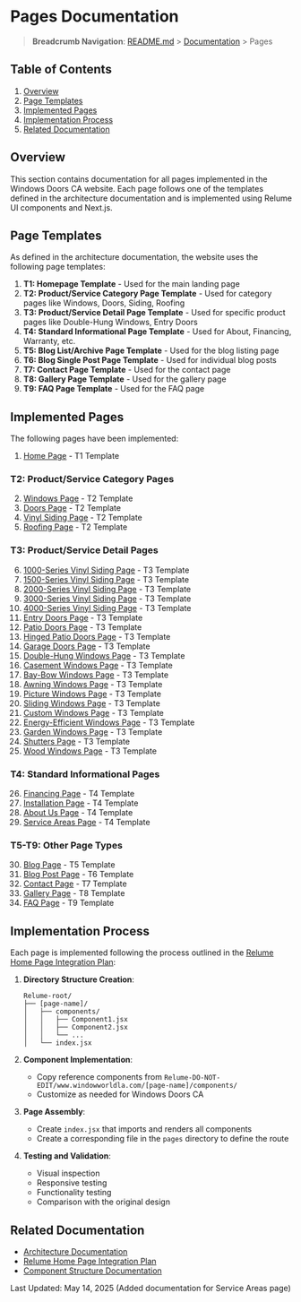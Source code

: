# Pages Documentation

> **Breadcrumb Navigation**: [README.md](../../README.md) > [Documentation](../index.md) > Pages

## Table of Contents

1. [Overview](#overview)
2. [Page Templates](#page-templates)
3. [Implemented Pages](#implemented-pages)
4. [Implementation Process](#implementation-process)
5. [Related Documentation](#related-documentation)

## Overview

This section contains documentation for all pages implemented in the Windows Doors CA website. Each page follows one of the templates defined in the architecture documentation and is implemented using Relume UI components and Next.js.

## Page Templates

As defined in the architecture documentation, the website uses the following page templates:

1. **T1: Homepage Template** - Used for the main landing page
2. **T2: Product/Service Category Page Template** - Used for category pages like Windows, Doors, Siding, Roofing
3. **T3: Product/Service Detail Page Template** - Used for specific product pages like Double-Hung Windows, Entry Doors
4. **T4: Standard Informational Page Template** - Used for About, Financing, Warranty, etc.
5. **T5: Blog List/Archive Page Template** - Used for the blog listing page
6. **T6: Blog Single Post Page Template** - Used for individual blog posts
7. **T7: Contact Page Template** - Used for the contact page
8. **T8: Gallery Page Template** - Used for the gallery page
9. **T9: FAQ Page Template** - Used for the FAQ page

## Implemented Pages

The following pages have been implemented:

1. [Home Page](./home/home-page-documentation.md) - T1 Template

### T2: Product/Service Category Pages
2. [Windows Page](./windows/windows-page-documentation.md) - T2 Template
3. [Doors Page](./doors/doors-page-documentation.md) - T2 Template
4. [Vinyl Siding Page](./vinyl-siding/vinyl-siding-page-documentation.md) - T2 Template
5. [Roofing Page](./roofing/roofing-page-documentation.md) - T2 Template

### T3: Product/Service Detail Pages
6. [1000-Series Vinyl Siding Page](./vinyl-siding/1000-series-page-documentation.md) - T3 Template
7. [1500-Series Vinyl Siding Page](./vinyl-siding/1500-series-page-documentation.md) - T3 Template
8. [2000-Series Vinyl Siding Page](./vinyl-siding/2000-series-page-documentation.md) - T3 Template
9. [3000-Series Vinyl Siding Page](./vinyl-siding/3000-series-page-documentation.md) - T3 Template
10. [4000-Series Vinyl Siding Page](./vinyl-siding/4000-series-page-documentation.md) - T3 Template
11. [Entry Doors Page](./doors/entry-page-documentation.md) - T3 Template
12. [Patio Doors Page](./doors/patio-page-documentation.md) - T3 Template
13. [Hinged Patio Doors Page](./doors/hinged-patio-doors-page-documentation.md) - T3 Template
14. [Garage Doors Page](./doors/garage-page-documentation.md) - T3 Template
15. [Double-Hung Windows Page](./windows/double-hung-page-documentation.md) - T3 Template
16. [Casement Windows Page](./windows/casement-page-documentation.md) - T3 Template
17. [Bay-Bow Windows Page](./windows/bay-bow-page-documentation.md) - T3 Template
18. [Awning Windows Page](./windows/awning-page-documentation.md) - T3 Template
19. [Picture Windows Page](./windows/picture-page-documentation.md) - T3 Template
20. [Sliding Windows Page](./windows/sliding-page-documentation.md) - T3 Template
21. [Custom Windows Page](./windows/custom-page-documentation.md) - T3 Template
22. [Energy-Efficient Windows Page](./windows/energy-efficient-page-documentation.md) - T3 Template
23. [Garden Windows Page](./windows/garden-page-documentation.md) - T3 Template
24. [Shutters Page](./windows/shutters-page-documentation.md) - T3 Template
25. [Wood Windows Page](./windows/wood-windows-page-documentation.md) - T3 Template

### T4: Standard Informational Pages
26. [Financing Page](./financing/financing-page-documentation.md) - T4 Template
27. [Installation Page](./installation/installation-page-documentation.md) - T4 Template
28. [About Us Page](./about-us/about-us-page-documentation.md) - T4 Template
29. [Service Areas Page](./service-areas-page-documentation.md) - T4 Template

### T5-T9: Other Page Types
30. [Blog Page](./blog/blog-page-documentation.md) - T5 Template
31. [Blog Post Page](./blog-post/blog-post-page-documentation.md) - T6 Template
32. [Contact Page](./contact/contact-page-documentation.md) - T7 Template
33. [Gallery Page](./gallery/gallery-page-documentation.md) - T8 Template
34. [FAQ Page](./faq/faq-page-documentation.md) - T9 Template

## Implementation Process

Each page is implemented following the process outlined in the [Relume Home Page Integration Plan](../guides/relume-home-page-integration-plan.md):

1. **Directory Structure Creation**:
   ```
   Relume-root/
   ├── [page-name]/
   │   ├── components/
   │   │   ├── Component1.jsx
   │   │   ├── Component2.jsx
   │   │   └── ...
   │   └── index.jsx
   ```

2. **Component Implementation**:
   - Copy reference components from `Relume-DO-NOT-EDIT/www.windowworldla.com/[page-name]/components/`
   - Customize as needed for Windows Doors CA

3. **Page Assembly**:
   - Create `index.jsx` that imports and renders all components
   - Create a corresponding file in the `pages` directory to define the route

4. **Testing and Validation**:
   - Visual inspection
   - Responsive testing
   - Functionality testing
   - Comparison with the original design

## Related Documentation

- [Architecture Documentation](../architecture/architecture-documentation.md)
- [Relume Home Page Integration Plan](../guides/relume-home-page-integration-plan.md)
- [Component Structure Documentation](../architecture/component-structure.md)

Last Updated: May 14, 2025 (Added documentation for Service Areas page)
